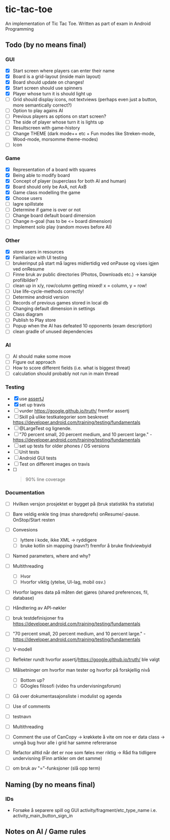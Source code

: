 # tic-tac-toe
An implementation of Tic Tac Toe. Written as part of exam in Android Programming

## Todo (by no means final)
### GUI 
- [X] Start screen where players can enter their name
- [X] Board is a grid-layout (inside main layout)
- [X] Board should update on changes!
- [X] Start screen should use spinners
- [X] Player whose turn it is should light up
- [ ] Grid should display icons, not textviews (perhaps even just a button, more semantically correct?)
- [ ] Option to play agains AI
- [ ] Previous players as options on start screen?
- [ ] The side of player whose turn it is lights up
- [ ] Resultscreen with game-history
- [ ] Change THEME (dark mode++ etc + Fun modes like Streken-mode, Wood-mode, morsomme theme-modes)
- [ ] Icon
### Game 
- [X] Representation of a board with squares
- [X] Being able to modify board
- [X] Concept of player (superclass for both AI and human)
- [X] Board should only be AxA, not AxB
- [X] Game class modelling the game
- [X] Choose users
- [ ] lagre spillstate
- [ ] Determine if game is over or not
- [ ] Change board default board dimension
- [ ] Change n-goal (has to be <= board dimension)
- [ ] Implement solo play (random moves before AI) 
### Other
- [X] store users in resources
- [X] Familiarize with UI testing
- [ ] brukerinput på start må lagres midlertidig ved onPause og vises igjen ved onResume
- [ ] Finne bruk av public directories (Photos, Downloads etc.) -> kanskje profilbilder?
- [ ] clean up in x/y, row/column getting mixed! x = column, y = row!
- [ ] Use life-cycle-methods correctly!
- [ ] Determine android version
- [ ] Records of previous games stored in local db
- [ ] Changing default dimension in settings
- [ ] Class diagram
- [ ] Publish to Play store
- [ ] Popup when the AI has defeated 10 opponents (exam description)
- [ ] clean gradle of unused dependencies
### AI
- [ ] AI should make some move
- [ ] Figure out approach 
- [ ] How to score different fields (i.e. what is biggest threat)
- [ ] calculation should probably not run in main thread
### Testing 
- [X] use [assertJ](http://joel-costigliola.github.io/assertj)
- [X] set up travis
- [ ] vurder https://google.github.io/truth/ fremfor assertj
- [ ] Skill på ulike testkategorier som beskrevet https://developer.android.com/training/testing/fundamentals
- [ ] @LargeTest og lignende.
- [ ] "70 percent small, 20 percent medium, and 10 percent large." - https://developer.android.com/training/testing/fundamentals
- [ ] set up tests for older phones / OS versions
- [ ] Unit tests 
- [ ] Android GUI tests
- [ ] Test on different images on travis
- [ ] >90% line coverage
### Documentation
- [ ] Hvilken versjon prosjektet er bygget på (bruk statistikk fra statistia)
- [ ] Bare veldig enkle ting (max sharedprefs) onResume/-pause. OnStop/Start resten
- [ ] Convesions
    - [ ] lyttere i kode, ikke XML -> ryddigere
    - [ ] bruke kotlin sin mapping (navn?) fremfor å bruke findviewbyid
- [ ] Named parameters, where and why?
- [ ] Multithreading 
  - [ ] Hvor 
  - [ ] Hvorfor viktig (ytelse, UI-lag, mobil osv.)
- [ ] Hvorfor lagres data på måten det gjøres (shared preferences, fil, database)
- [ ] Håndtering av API-nøkler
- [ ] bruk testdefinisjoner fra https://developer.android.com/training/testing/fundamentals
- [ ] "70 percent small, 20 percent medium, and 10 percent large." - https://developer.android.com/training/testing/fundamentals
- [ ] V-modell
- [ ] Reflekter rundt hvorfor assertj/https://google.github.io/truth/ ble valgt
- [ ] Målsetninger om hvorfor man tester og hvorfor på forskjellig nivå
    - [ ] Bottom up?
    - [ ] GOogles filosofi (video fra undervisningsforum)
- [ ] Gå over dokumentasajonsliste i modulist og agenda
- [ ] Use of comments
- [ ] testnavn
- [ ] Multithreading
- [ ] Comment the use of CanCopy -> krøkkete å vite om noe er data class -> unngå bug hvor alle i grid har samme refereranse
- [ ] Refactor alltid når det er noe som føles mer riktig -> Råd fra tidligere undervisning (Finn artikler om det samme)
- [ ] om bruk av "="-funksjoner (slå opp term)


## Naming (by no means final)
### IDs
* Forsøke å separere spill og GUI
activity/fragment/etc_type_name
i.e.
activity_main_button_sign_in

## Notes on AI / Game rules
